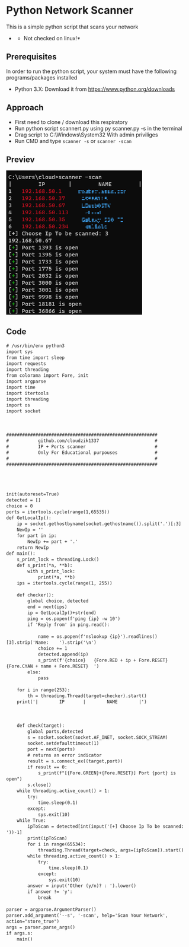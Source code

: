 # Python Network Scanner

This is a simple python script that scans your network
* * Not checked on linux!*
## Prerequisites

In order to run the python script, your system must have the following programs/packages installed
* Python 3.X: Download it from https://www.python.org/downloads

## Approach
* First need to clone / download this respiratory
* Run python script scannert.py using py scanner.py -s in the terminal
* Drag script to C:\Windows\System32 With admin priviliges
* Run CMD and type `scanner -s` or `scanner -scan`
## Previev 
<img src="Images/PrevievScan.png">

## Code
```
# /usr/bin/env python3
import sys
from time import sleep
import requests
import threading
from colorama import Fore, init
import argparse
import time
import itertools
import threading
import os
import socket



#########################################################
#           github.com/cloudzik1337                     #
#           IP + Ports scanner                          #
#           Only For Educational purpouses              #
#                                                       #
#########################################################




init(autoreset=True)
detected = []
choice = 0
ports = itertools.cycle(range(1,65535))
def GetLocalIp():
    ip = socket.gethostbyname(socket.gethostname()).split('.')[:3]
    NewIp = ''
    for part in ip:
        NewIp += part + '.'
    return NewIp
def main():
    s_print_lock = threading.Lock()
    def s_print(*a, **b):
        with s_print_lock:
            print(*a, **b)
    ips = itertools.cycle(range(1, 255))
    
    def checker():
        global choice, detected
        end = next(ips)
        ip = GetLocalIp()+str(end)
        ping = os.popen(f'ping {ip} -w 10')
        if 'Reply from' in ping.read():
            
            name = os.popen(f'nslookup {ip}').readlines()[3].strip('Name:    ').strip('\n')
            choice += 1
            detected.append(ip)
            s_print(f'{choice}   {Fore.RED + ip + Fore.RESET}     {Fore.CYAN + name + Fore.RESET}  ')
        else:
            pass
        
    for i in range(253):
        th = threading.Thread(target=checker).start()
    print('|        IP       |        NAME        |')


    
    def check(target):
        global ports,detected
        s = socket.socket(socket.AF_INET, socket.SOCK_STREAM)
        socket.setdefaulttimeout(1)
        port = next(ports)
        # returns an error indicator
        result = s.connect_ex((target,port))
        if result == 0:
            s_print(f"[{Fore.GREEN}+{Fore.RESET}] Port {port} is open")
        s.close()
    while threading.active_count() > 1:
        try:
            time.sleep(0.1)
        except:
            sys.exit(10)
    while True:
        ipToScan = detected[int(input('[+] Choose Ip To be scanned: '))-1]
        print(ipToScan)
        for i in range(65534):
            threading.Thread(target=check, args=[ipToScan]).start()
        while threading.active_count() > 1:
            try:
                time.sleep(0.1)
            except:
                sys.exit(10)
        answer = input('Other (y/n)? : ').lower()
        if answer != 'y':
            break

parser = argparse.ArgumentParser()
parser.add_argument('--s', '-scan', help='Scan Your Network', action="store_true")
args = parser.parse_args()
if args.s:
    main()
```

